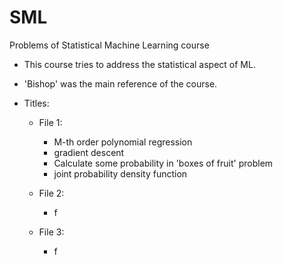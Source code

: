 # SML
Problems of Statistical Machine Learning course

  - This course tries to address the statistical aspect of ML. 

  - 'Bishop' was the main reference of the course.


  - Titles: <br/>
    - File 1: <br/>
      - M-th order polynomial regression <br/>
      - gradient descent <br/>
      - Calculate some probability in 'boxes of fruit' problem <br/>
      - joint probability density function <br/>
           
         
     - File 2: <br/>
       - f <br/>


     - File 3: <br/>
       - f <br/>



